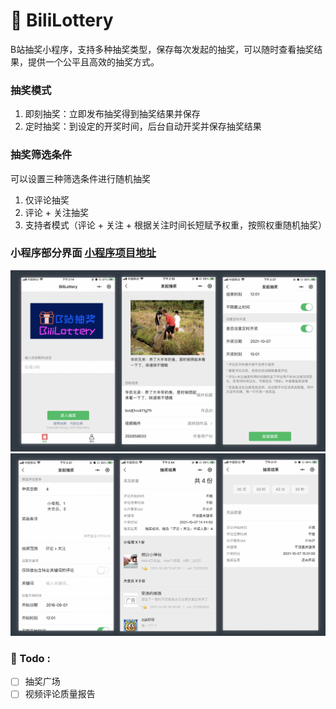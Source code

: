 # 🎁 BiliLottery
B站抽奖小程序，支持多种抽奖类型，保存每次发起的抽奖，可以随时查看抽奖结果，提供一个公平且高效的抽奖方式。

### 抽奖模式
1. 即刻抽奖：立即发布抽奖得到抽奖结果并保存
2. 定时抽奖：到设定的开奖时间，后台自动开奖并保存抽奖结果

### 抽奖筛选条件
可以设置三种筛选条件进行随机抽奖
1. 仅评论抽奖 
2. 评论 + 关注抽奖 
3. 支持者模式（评论 + 关注 + 根据关注时间长短赋予权重，按照权重随机抽奖）

### 小程序部分界面 [小程序项目地址](https://github.com/winterliu1020/BiliLotteryWeChat)
![](./image/image-1.jpg)
![](./image/image-2.jpg)

### :pencil: Todo :
- [ ] 抽奖广场
- [ ] 视频评论质量报告
